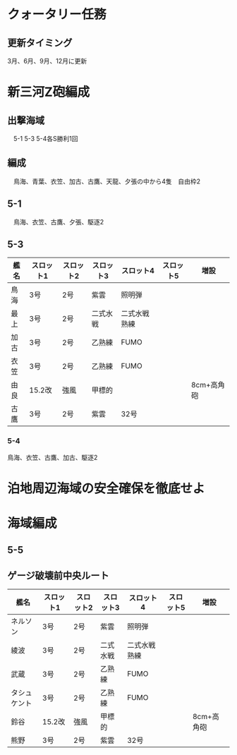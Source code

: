 # クォータリー任務
## 更新タイミング
3月、6月、9月、12月に更新

# 新三河Z砲編成
## 出撃海域
　5-1 5-3 5-4各S勝利1回
## 編成
　鳥海、青葉、衣笠、加古、古鷹、天龍、夕張の中から4隻　自由枠2
## 5-1
　鳥海、衣笠、古鷹、夕張、駆逐2
## 5-3
|艦名|スロット1|スロット2|スロット3|スロット4|スロット5|増設|
|---|---|---|---|---|---|---|
|鳥海|3号|2号|紫雲|照明弾||
|最上|3号|2号|二式水戦|二式水戦熟練||
|加古|3号|2号|乙熟練|FUMO||
|衣笠|3号|2号|乙熟練|FUMO||
|由良|15.2改|強風|甲標的|||8cm+高角砲|
|古鷹|3号|2号|紫雲|32号||

### 5-4
  鳥海、衣笠、古鷹、加古、駆逐2

# 泊地周辺海域の安全確保を徹底せよ



# 海域編成

## 5-5
## ゲージ破壊前中央ルート
|艦名|スロット1|スロット2|スロット3|スロット4|スロット5|増設|
|---|---|---|---|---|---|---|
|ネルソン|3号|2号|紫雲|照明弾||
|綾波|3号|2号|二式水戦|二式水戦熟練||
|武蔵|3号|2号|乙熟練|FUMO||
|タシュケント|3号|2号|乙熟練|FUMO||
|鈴谷|15.2改|強風|甲標的|||8cm+高角砲|
|熊野|3号|2号|紫雲|32号||
